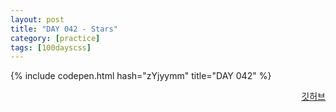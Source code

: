 ```yaml
---
layout: post
title: "DAY 042 - Stars"
category: [practice]
tags: [100dayscss]
---
```


{% include codepen.html hash="zYjyymm" title="DAY 042" %}

<p align="right">
  <a href="https://github.com/mnmn092631/100daysCSS/tree/main/DAY%20042%20-%20Stars" title="깃허브">깃허브</a>
</p>
